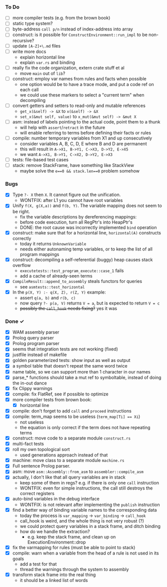### To Do
- [ ] more compiler tests (e.g. from the brown book)
- [ ] static type system?
- [ ] byte-address `call p/n` instead of index-address into array
- [ ] construct: is it possible for `ConstructEnvironment::run_impl` to be non-recursive?
- [ ] update `[A-Z]+\.md` files
- [ ] write more docs
    * explain horizontal line
    * explain `var.rs` and binding
- [ ] really fix the code organization, extern crate stuff et al
    * move `main` out of `lib`?
- [ ] construct: employ var names from rules and facts when possible
    * one option would be to have a trace mode, and put a code ref on each call
    * we could use these markers to select a "current term" when decompiling
- [ ] convert getters and setters to read-only and mutable references
    * `get_x(&self) -> &X` to `x(&self) -> &X` 
    * `set_x(&mut self, value)` to `x_mut(&mut self) -> &mut X`
- [ ] asm: instead of labels pointing to the actual code, point them to a thunk
    * will help with `assert`/`retract` in the future
    * will enable referring to terms before defining their facts or rules
- [ ] compile: number temporary variables from X1 and up consecutively
    * consider variables A, B, C, D, E where B and D are permanent
    * this will result in `A->X1, B->Y1, C->X3, D->Y2, E->X5`
    * we want `A->X1, B->Y1, C->X2, D->Y2, E->X3`
- [ ] tests: file-based test cases
- [ ] stack: remove StackFrame, have something like StackView
    * maybe solve the `e==0 && stack.len==0` problem somehow

### Bugs
- [x] Type `?- X` then `X`. It cannot figure out the unification. 
    * WONTFIX: after L1 you cannot have root variables
- [x] Unify `f(X, g(X,a))` and `f(b, Y)`. The variable mapping does not seem to be right.
    * fix the variable descriptions by dereferencing mappings:
    * before code execution, turn all RegPtr's into HeapPtr's
    * DONE: the root cause was incorrectly implemented `bind` operation
- [x] construct: make sure that for a horizontal line, `horizontal(A)` constructs correctly
    * today it returns `UnknownVariable`
    * needs either autonaming temp variables, or to keep the list of all program mappings
- [x] construct: decompiling a self-referential (buggy) heap causes stack overflow
    * `executetests::test_program_execute::case_1` fails
    * add a cache of already-seen terms
- [x] `CompileResult::append_to_assembly` steals functors for queries
    * see `asmtests::test_horizontal`
- [x] In the `p(X, Y) :- q(X, Z), r(Z, Y)` example:
    * assert `q(a, b)` and `r(b, c)`
    * now query `?- p(a, V)` returns `V = a`, but is expected to return `V = c`
    * ~~possibly the `call_hook` needs fixing?~~ yes it was

### Done ✓
- [x] WAM assembly parser
- [x] Prolog query parser
- [x] Prolog program parser
- [x] seems that integration tests are not working (fixed)
- [x] justfile instead of makefile
- [x] golden parameterized tests: show input as well as output
- [x] a symbol table that doesn't repeat the same word twice
- [x] name table, so we can support more than 1 character in our names
- [x] parse_* functions should take a mut ref to symboltable, instead of doing the in-out dance
- [x] fix Clippy warnings
- [x] compile: fix FlatRef, see if possible to optimize
- [x] more compiler tests from brown book:
    * [x] horizontal line
- [x] compile: don't forget to add `call` and `proceed` instructions
- [x] compile: term_map seems to be useless (`term_map[Ti] == Xi`)
    * not useless
    * the equation is only correct if the term does not have repeating terms
- [x] construct: move code to a separate module `construct.rs`
- [x] multi-fact tests
- [x] roll my own topological sort 
    * used generations approach instead of that
- [x] machine: move class to a separate module `machine.rs`
- [x] Full sentence Prolog parser.
- [x] asm: move `asm::Assembly::from_asm` to `assembler::compile_asm`
- [x] actually, I don't like that all query variables are in stack
    * keep some of them in regs? e.g. if there is only one `call` instruction
    * WONTFIX: even for simple instructions, the call still destroys the correct registers
- [x] auto-bind variables in the debug interface
    * WONTFIX: is not relevant after implementing the `publish` instruction
- [x] find a better way of binding variable names to the corresponding data
    * today the process is `var_mapping` -> `var_binding` -> `call_hook`
    * call_hook is weird, and the whole thing is not very robust (?)
    * we could protect query variables in a stack frame, and ditch binding
    * how do we handle the extraction? 
        * e.g. keep the stack frame, and clean up on ExecutionEnvironment::drop
- [x] fix the varmapping for rules (must be able to point to stack)
- [x] compile: warn when a variable from the head of a rule is not used in its goals
    * add a test for that
    * thread the warnings through the system to assembly
- [x] transform stack frame into the real thing
    * it should be a linked list of words